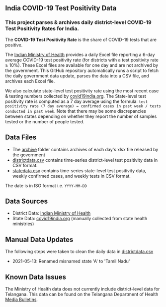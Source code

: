 ## India COVID-19 Test Positivity Data
### This project parses & archives daily district-level COVID-19 Test Positivity Rates for India.

The **COVID-19 Test Positivity Rate** is the share of COVID-19 tests that are positive.

The [Indian Ministry of Health](https://www.mohfw.gov.in/) provides a daily Excel file reporting a 6-day average COVID-19 test positivity rate (for districts with a test positivity rate ≥ 10%). These Excel files are available for one day and are not archived by the government. This GitHub  repository automatically runs a script to fetch the daily government data update, parses the data into a CSV file, and archives each Excel file.

We also calculate state-level test positivity rate using the most recent case & testing numbers collected by [covid19india.org](https://github.com/covid19india/api). The State-level test positivity rate is computed as a 7 day average using the formula: `test positivity rate (7 day average) = confirmed cases in past week / tests conducted in past week`. Note that there may be some discrepancies between states depending on whether they report the number of samples tested or the number of people tested.

## Data Files

- The [archive](https://github.com/aatishb/indiatestpositivitydata/tree/main/archive) folder contains archives of each day's xlsx file released by the government
- [districtdata.csv](https://github.com/aatishb/indiatestpositivitydata/blob/main/districtdata.csv) contains time-series district-level test positivity data in CSV format.
- [statedata.csv](https://github.com/aatishb/indiatestpositivitydata/blob/main/statedata.csv) contains time-series state-level test positivity data, weekly confirmed cases, and weekly tests in CSV format.

The date is in ISO format i.e. `YYYY-MM-DD`

## Data Sources
- District Data: [Indian Ministry of Health](https://www.mohfw.gov.in/)
- State Data: [covid19india.org](https://github.com/covid19india/api) (manually collected from state health ministries)
 
## Manual Data Updates

The following steps were taken to clean the daily data in [districtdata.csv](https://github.com/aatishb/indiatestpositivitydata/blob/main/data.csv)

- 2021-05-13: Renamed misnamed state 'A' to 'Tamil Nadu'

## Known Data Issues

The Ministry of Health data does not currently include district-level data for Telangana. This data can be found on the Telangana Department of Health [Media Bulletins](https://covid19.telangana.gov.in/announcements/media-bulletins/).
